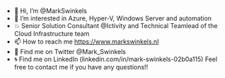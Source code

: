 - 👋 Hi, I’m @MarkSwinkels
- 💙 I’m interested in Azure, Hyper-V, Windows Server and automation
- 💥 Senior Solution Consultant @Ictivity and Technical Teamlead of the Cloud Infrastructure team
- 📫 How to reach me https://www.markswinkels.nl
- 👀 Find me on Twitter @Mark_Swinkels
- 🌀 Find me on LinkedIn (linkedin.com/in/mark-swinkels-02b0a115)
Feel free to contact me if you have any questions!!

<!---
MarkSwinkels/MarkSwinkels is a ✨ special ✨ repository because its `README.md` (this file) appears on your GitHub profile.
You can click the Preview link to take a look at your changes.
--->
